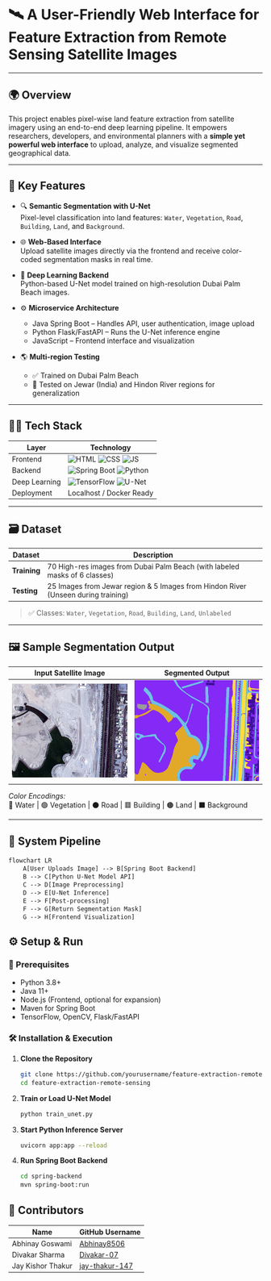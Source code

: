 # 🛰️ A User-Friendly Web Interface for Feature Extraction from Remote Sensing Satellite Images

---

## 🌍 Overview

This project enables pixel-wise land feature extraction from satellite imagery using an end-to-end deep learning pipeline. It empowers researchers, developers, and environmental planners with a **simple yet powerful web interface** to upload, analyze, and visualize segmented geographical data.

---

## 🔬 Key Features

- 🔍 **Semantic Segmentation with U-Net**  
  Pixel-level classification into land features: `Water`, `Vegetation`, `Road`, `Building`, `Land`, and `Background`.

- 🌐 **Web-Based Interface**  
  Upload satellite images directly via the frontend and receive color-coded segmentation masks in real time.

- 🧠 **Deep Learning Backend**  
  Python-based U-Net model trained on high-resolution Dubai Palm Beach images.

- ⚙️ **Microservice Architecture**  
  - Java Spring Boot – Handles API, user authentication, image upload
  - Python Flask/FastAPI – Runs the U-Net inference engine
  - JavaScript – Frontend interface and visualization

- 🌎 **Multi-region Testing**  
  - ✅ Trained on Dubai Palm Beach
  - 🧪 Tested on Jewar (India) and Hindon River regions for generalization

---

## 🧑‍💻 Tech Stack

| Layer          | Technology                              |
|----------------|------------------------------------------|
| Frontend       | ![HTML](https://img.shields.io/badge/HTML5-E34F26?style=flat-square&logo=html5&logoColor=white) ![CSS](https://img.shields.io/badge/CSS3-1572B6?style=flat-square&logo=css3&logoColor=white) ![JS](https://img.shields.io/badge/JavaScript-F7DF1E?style=flat-square&logo=javascript&logoColor=black) |
| Backend        | ![Spring Boot](https://img.shields.io/badge/Spring_Boot-6DB33F?style=flat-square&logo=spring-boot&logoColor=white) ![Python](https://img.shields.io/badge/Python-3776AB?style=flat-square&logo=python&logoColor=white) |
| Deep Learning  | ![TensorFlow](https://img.shields.io/badge/TensorFlow-FF6F00?style=flat-square&logo=tensorflow&logoColor=white) ![U-Net](https://img.shields.io/badge/U--Net-SemanticSegmentation-blue?style=flat-square) |
| Deployment     | Localhost / Docker Ready                |

---

## 🗃️ Dataset

| Dataset        | Description                                                                  |
|----------------|-------------------------------------------------------------------------------|
| **Training**   | 70 High-res images from Dubai Palm Beach (with labeled masks of 6 classes)    |
| **Testing**    | 25 Images from Jewar region & 5 Images from Hindon River (Unseen during training) |

> ✅ Classes: `Water`, `Vegetation`, `Road`, `Building`, `Land`, `Unlabeled`

---

## 🖼️ Sample Segmentation Output

| Input Satellite Image | Segmented Output |
|------------------------|------------------|
| ![Input](https://github.com/Abhinay8506/Feature-Extraction-using-UNet-Deep-learining/blob/070c047d44c8a0c06ff8316c1f4c901a022005c8/Semantic%20segmentation%20dataset/image/image_part_003t1.jpg) | ![Output](https://github.com/Abhinay8506/Feature-Extraction-using-UNet-Deep-learining/blob/923791725a823bdfd6aeb7d9511c86b618cd1868/Semantic%20segmentation%20dataset/mask/image_part_003t1.png) |

*Color Encodings:*  
🔵 Water | 🟢 Vegetation | ⚫ Road | 🟥 Building | 🟤 Land | ⬛ Background

---

## 🔧 System Pipeline

```mermaid
flowchart LR
    A[User Uploads Image] --> B[Spring Boot Backend]
    B --> C[Python U-Net Model API]
    C --> D[Image Preprocessing]
    D --> E[U-Net Inference]
    E --> F[Post-processing]
    F --> G[Return Segmentation Mask]
    G --> H[Frontend Visualization]

```


## ⚙️ Setup & Run

### 🔧 Prerequisites

- Python 3.8+
- Java 11+
- Node.js (Frontend, optional for expansion)
- Maven for Spring Boot
- TensorFlow, OpenCV, Flask/FastAPI

### 🛠️ Installation & Execution

1. **Clone the Repository**
   ```bash
   git clone https://github.com/yourusername/feature-extraction-remote-sensing.git
   cd feature-extraction-remote-sensing

2. **Train or Load U-Net Model**
   ```bash
   python train_unet.py

3. **Start Python Inference Server**
   ```bash
   uvicorn app:app --reload

4. **Run Spring Boot Backend**
   ```bash
   cd spring-backend
   mvn spring-boot:run


## 👥 Contributors

| Name               | GitHub Username        |
|--------------------|-----------------------|
| Abhinay Goswami    | [Abhinay8506](https://github.com/Abhinay8506) |
| Divakar Sharma     | [Divakar-07](https://github.com/Divakar-07)  |
| Jay Kishor Thakur  | [jay-thakur-147](https://github.com/jay-thakur-147)  |





